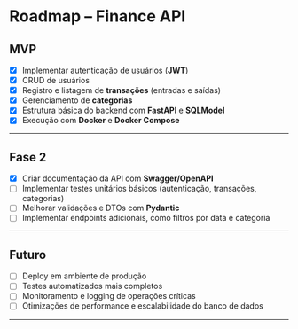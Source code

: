 # Roadmap – Finance API

## MVP

* [x] Implementar autenticação de usuários (**JWT**)
* [x] CRUD de usuários
* [x] Registro e listagem de **transações** (entradas e saídas)
* [x] Gerenciamento de **categorias**
* [x] Estrutura básica do backend com **FastAPI** e **SQLModel**
* [x] Execução com **Docker** e **Docker Compose**

---

## Fase 2

* [x] Criar documentação da API com **Swagger/OpenAPI**
* [ ] Implementar testes unitários básicos (autenticação, transações, categorias)
* [ ] Melhorar validações e DTOs com **Pydantic**
* [ ] Implementar endpoints adicionais, como filtros por data e categoria

---

## Futuro

* [ ] Deploy em ambiente de produção
* [ ] Testes automatizados mais completos
* [ ] Monitoramento e logging de operações críticas
* [ ] Otimizações de performance e escalabilidade do banco de dados

---